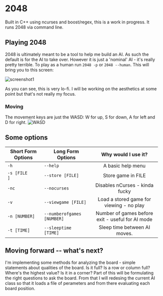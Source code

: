 # 2048

Built in C++ using ncurses and boost/regex, this is a work in progress. It runs 2048 via command line.

## Playing 2048

2048 is ultimately meant to be a tool to help me build an AI. As such the default is for the AI to take over. However it is just a 'nominal' AI - it's really pretty terrible. To play as a human run `2048 -p` or `2048 --human`. This will bring you to this screen:

![screenshot1](http://benkushigian.com/misc/img/gh/2048/2048_2.png "Opening Screen")


As you can see, this is very lo-fi. I will be working on the aesthetics at some point but that's not really my focus.

### Moving
The movement keys are just the WASD: W for up, S for down, A for left and D for right.
![WASD](http://benkushigian.com/misc/img/gh/2048/WASD.png "Movement Keys")


## Some options
| Short Form Options | Long Form Options   | Why would I use it?   |
| ------------------ | ------------------- | :-------------------: |
| `-h`               | `--help`            | A basic help menu     |
| `-s [FILE    ]`    | `--store [FILE]`    | Store game in FILE    |
| `-nc`              | `--nocurses`        | Disables nCurses - kinda fucky|
| `-v`               | `--viewgame [FILE]` | Load a stored game for viewing - no play |
| `-n [NUMBER]`      | `--numberofgames [NUMBER]` | Number of games before exit - useful for AI mode |
| `-t [TIME]`        | `--sleeptime [TIME]`| Sleep time between AI moves. |

## Moving forward -- what's next?
I'm implementing some methods for analyzing the board - simple statements about qualities of the board. Is it full? Is a row or column full? Where's the highest value? Is it in a corner? Part of this will be formulating the right questions to ask the board. From that I will redesing the current AI class so that it loads a file of perameters and from there evaluating each board position.



